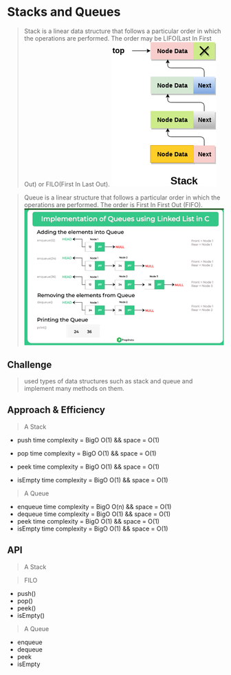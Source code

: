 # Stacks and Queues

> Stack is a linear data structure that follows a particular order in which the operations are performed. The order may be LIFO(Last In First Out) or FILO(First In Last Out).
![stack](./image/stack-linkedlist.png)

> Queue is a linear structure that follows a particular order in which the operations are performed. The order is First In First Out (FIFO).
![queue](./image/queue%20(3).png)

## Challenge

> used types of data structures such as stack and queue and implement many methods on them.

## Approach & Efficiency

>A Stack

* push time complexity =  BigO O(1) &&  space = O(1)

* pop time complexity =  BigO O(1)   &&  space = O(1)
* peek time complexity = BigO O(1)   &&  space = O(1)
* isEmpty time complexity =  BigO O(1)   &&  space = O(1)

> A Queue

* enqueue time complexity =  BigO O(n) &&  space = O(1)
* dequeue time complexity =  BigO O(1) &&  space = O(1)
* peek time complexity =  BigO O(1) &&  space = O(1)
* isEmpty time complexity =  BigO O(1) &&  space = O(1)

## API

>A Stack

> FILO

* push()
* pop()
* peek()
* isEmpty()

> A Queue

* enqueue
* dequeue
* peek
* isEmpty
